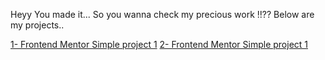 Heyy You made it...
So you wanna check my precious work !!??
Below are my projects..

[1- Frontend Mentor Simple project 1](https://dadogit-uni.github.io/Live-Web-projects/qr-code-component-main/index.html)
[2- Frontend Mentor Simple project 1](https://dadogit-uni.github.io/Live-Web-projects/TinDog-Start-master/)
